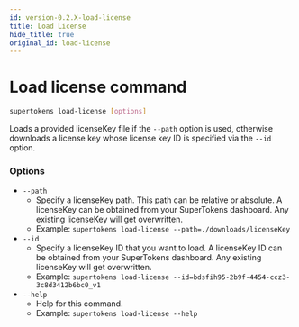 ```yaml
---
id: version-0.2.X-load-license
title: Load License
hide_title: true
original_id: load-license
---
```


# Load license command

```bash
supertokens load-license [options]
```
Loads a provided licenseKey file if the ```--path``` option is used, otherwise downloads a license key whose license key ID is specified via the ```--id``` option.

### Options
- ```--path```
    - Specify a licenseKey path. This path can be relative or absolute. A licenseKey can be obtained from your SuperTokens dashboard. Any existing licenseKey will get overwritten.
    - Example: ```supertokens load-license --path=./downloads/licenseKey```
- ```--id```
    - Specify a licenseKey ID that you want to load. A licenseKey ID can be obtained from your SuperTokens dashboard. Any existing licenseKey will get overwritten.
    - Example: ```supertokens load-license --id=bdsfih95-2b9f-4454-ccz3-3c8d3412b6bc0_v1```
- ```--help```
    - Help for this command.
    - Example: ```supertokens load-license --help```